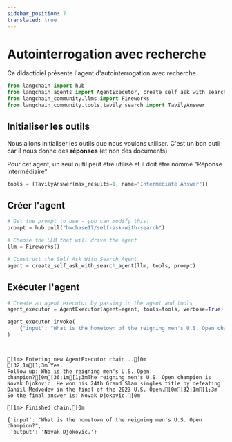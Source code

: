 ```yaml
---
sidebar_position: 7
translated: true
---
```


# Autointerrogation avec recherche

Ce didacticiel présente l'agent d'autointerrogation avec recherche.

```python
from langchain import hub
from langchain.agents import AgentExecutor, create_self_ask_with_search_agent
from langchain_community.llms import Fireworks
from langchain_community.tools.tavily_search import TavilyAnswer
```

## Initialiser les outils

Nous allons initialiser les outils que nous voulons utiliser. C'est un bon outil car il nous donne des **réponses** (et non des documents)

Pour cet agent, un seul outil peut être utilisé et il doit être nommé "Réponse intermédiaire"

```python
tools = [TavilyAnswer(max_results=1, name="Intermediate Answer")]
```

## Créer l'agent

```python
# Get the prompt to use - you can modify this!
prompt = hub.pull("hwchase17/self-ask-with-search")
```

```python
# Choose the LLM that will drive the agent
llm = Fireworks()

# Construct the Self Ask With Search Agent
agent = create_self_ask_with_search_agent(llm, tools, prompt)
```

## Exécuter l'agent

```python
# Create an agent executor by passing in the agent and tools
agent_executor = AgentExecutor(agent=agent, tools=tools, verbose=True)
```

```python
agent_executor.invoke(
    {"input": "What is the hometown of the reigning men's U.S. Open champion?"}
)
```

```output


[1m> Entering new AgentExecutor chain...[0m
[32;1m[1;3m Yes.
Follow up: Who is the reigning men's U.S. Open champion?[0m[36;1m[1;3mThe reigning men's U.S. Open champion is Novak Djokovic. He won his 24th Grand Slam singles title by defeating Daniil Medvedev in the final of the 2023 U.S. Open.[0m[32;1m[1;3m
So the final answer is: Novak Djokovic.[0m

[1m> Finished chain.[0m
```

```output
{'input': "What is the hometown of the reigning men's U.S. Open champion?",
 'output': 'Novak Djokovic.'}
```
